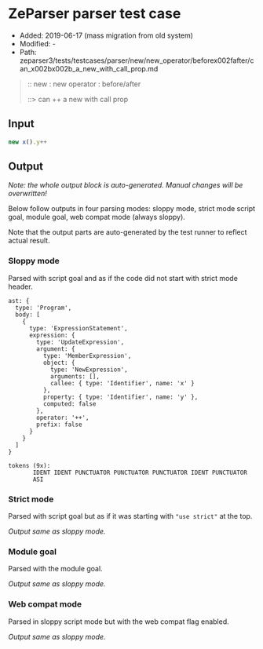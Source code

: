 # ZeParser parser test case

- Added: 2019-06-17 (mass migration from old system)
- Modified: -
- Path: zeparser3/tests/testcases/parser/new/new_operator/beforex002fafter/can_x002bx002b_a_new_with_call_prop.md

> :: new : new operator : before/after
>
> ::> can ++ a new with call prop

## Input

`````js
new x().y++
`````

## Output

_Note: the whole output block is auto-generated. Manual changes will be overwritten!_

Below follow outputs in four parsing modes: sloppy mode, strict mode script goal, module goal, web compat mode (always sloppy).

Note that the output parts are auto-generated by the test runner to reflect actual result.

### Sloppy mode

Parsed with script goal and as if the code did not start with strict mode header.

`````
ast: {
  type: 'Program',
  body: [
    {
      type: 'ExpressionStatement',
      expression: {
        type: 'UpdateExpression',
        argument: {
          type: 'MemberExpression',
          object: {
            type: 'NewExpression',
            arguments: [],
            callee: { type: 'Identifier', name: 'x' }
          },
          property: { type: 'Identifier', name: 'y' },
          computed: false
        },
        operator: '++',
        prefix: false
      }
    }
  ]
}

tokens (9x):
       IDENT IDENT PUNCTUATOR PUNCTUATOR PUNCTUATOR IDENT PUNCTUATOR
       ASI
`````

### Strict mode

Parsed with script goal but as if it was starting with `"use strict"` at the top.

_Output same as sloppy mode._

### Module goal

Parsed with the module goal.

_Output same as sloppy mode._

### Web compat mode

Parsed in sloppy script mode but with the web compat flag enabled.

_Output same as sloppy mode._
